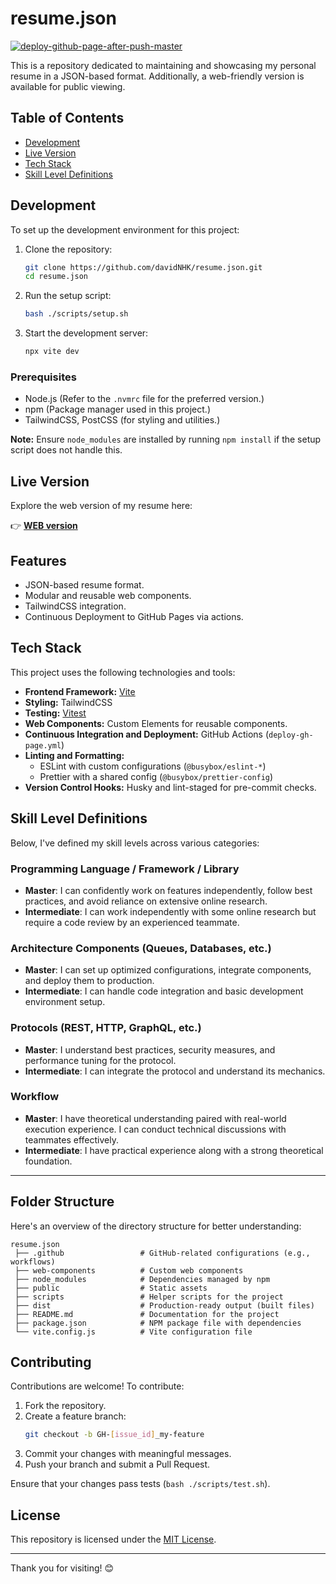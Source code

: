 # resume.json

[![deploy-github-page-after-push-master](https://github.com/davidNHK/resume.json/actions/workflows/deploy-gh-page.yml/badge.svg)](https://github.com/davidNHK/resume.json/actions/workflows/deploy-gh-page.yml)

This is a repository dedicated to maintaining and showcasing my personal resume in a JSON-based format.
Additionally, a web-friendly version is available for public viewing.

## Table of Contents

- [Development](#development)
- [Live Version](#live-version)
- [Tech Stack](#tech-stack)
- [Skill Level Definitions](#skill-level-definitions)

## Development

To set up the development environment for this project:

1. Clone the repository:

   ```bash
   git clone https://github.com/davidNHK/resume.json.git
   cd resume.json
   ```

2. Run the setup script:

   ```bash
   bash ./scripts/setup.sh
   ```

3. Start the development server:
   ```bash
   npx vite dev
   ```

### Prerequisites

- Node.js (Refer to the `.nvmrc` file for the preferred version.)
- npm (Package manager used in this project.)
- TailwindCSS, PostCSS (for styling and utilities.)

**Note:** Ensure `node_modules` are installed by running `npm install` if the setup script does not handle this.

## Live Version

Explore the web version of my resume here:

👉 **[WEB version](https://neviaumi.github.io/resume.json/)**

## Features

- JSON-based resume format.
- Modular and reusable web components.
- TailwindCSS integration.
- Continuous Deployment to GitHub Pages via actions.

## Tech Stack

This project uses the following technologies and tools:

- **Frontend Framework:** [Vite](https://vitejs.dev/)
- **Styling:** TailwindCSS
- **Testing:** [Vitest](https://vitest.dev/)
- **Web Components:** Custom Elements for reusable components.
- **Continuous Integration and Deployment:** GitHub Actions (`deploy-gh-page.yml`)
- **Linting and Formatting:**
  - ESLint with custom configurations (`@busybox/eslint-*`)
  - Prettier with a shared config (`@busybox/prettier-config`)
- **Version Control Hooks:** Husky and lint-staged for pre-commit checks.

## Skill Level Definitions

Below, I've defined my skill levels across various categories:

### Programming Language / Framework / Library

- **Master**: I can confidently work on features independently, follow best practices, and avoid reliance on extensive online research.
- **Intermediate**: I can work independently with some online research but require a code review by an experienced teammate.

### Architecture Components (Queues, Databases, etc.)

- **Master**: I can set up optimized configurations, integrate components, and deploy them to production.
- **Intermediate**: I can handle code integration and basic development environment setup.

### Protocols (REST, HTTP, GraphQL, etc.)

- **Master**: I understand best practices, security measures, and performance tuning for the protocol.
- **Intermediate**: I can integrate the protocol and understand its mechanics.

### Workflow

- **Master**: I have theoretical understanding paired with real-world execution experience. I can conduct technical discussions with teammates effectively.
- **Intermediate**: I have practical experience along with a strong theoretical foundation.

---

## Folder Structure

Here's an overview of the directory structure for better understanding:

```
resume.json
 ├── .github                 # GitHub-related configurations (e.g., workflows)
 ├── web-components          # Custom web components
 ├── node_modules            # Dependencies managed by npm
 ├── public                  # Static assets
 ├── scripts                 # Helper scripts for the project
 ├── dist                    # Production-ready output (built files)
 ├── README.md               # Documentation for the project
 ├── package.json            # NPM package file with dependencies
 └── vite.config.js          # Vite configuration file
```

## Contributing

Contributions are welcome! To contribute:

1. Fork the repository.
2. Create a feature branch:
   ```bash
   git checkout -b GH-[issue_id]_my-feature
   ```
3. Commit your changes with meaningful messages.
4. Push your branch and submit a Pull Request.

Ensure that your changes pass tests (`bash ./scripts/test.sh`).

## License

This repository is licensed under the [MIT License](LICENSE).

---

Thank you for visiting! 😊
